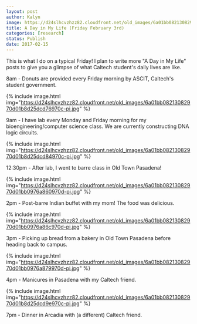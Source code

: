 ```yaml
---
layout: post
author: Kalyn
image: https://d24slhcvzhzz82.cloudfront.net/old_images/6a01bb08213082970d01b8d25dcd6e970c-pi.jpg
title: A Day in My Life (Friday February 3rd)
categories: [research]
status: Publish
date: 2017-02-15
---
```



This is what I do on a typical Friday! I plan to write more "A Day in My Life" posts to give you a glimpse of what Caltech student's daily lives are like.

<div class="photo-caption caption-xid-6a01bb08213082970d01b8d25dcd6e970c" id="caption-xid-6a01bb08213082970d01b8d25dcd6e970c">8am - Donuts are provided every Friday morning by ASCIT, Caltech's student government.


{% include image.html img="https://d24slhcvzhzz82.cloudfront.net/old_images/6a01bb08213082970d01b8d25dcd76970c-pi.jpg" %}<div class="photo-caption caption-xid-6a01bb08213082970d01b8d25dcd76970c" id="caption-xid-6a01bb08213082970d01b8d25dcd76970c">9am - I have lab every Monday and Friday morning for my bioengineering/computer science class. We are currently constructing DNA logic circuits.


{% include image.html img="https://d24slhcvzhzz82.cloudfront.net/old_images/6a01bb08213082970d01b8d25dcd84970c-pi.jpg" %}<div class="photo-caption caption-xid-6a01bb08213082970d01b8d25dcd84970c" id="caption-xid-6a01bb08213082970d01b8d25dcd84970c">12:30pm - After lab, I went to barre class in Old Town Pasadena!


{% include image.html img="https://d24slhcvzhzz82.cloudfront.net/old_images/6a01bb08213082970d01bb0976a860970d-pi.jpg" %}<div class="photo-caption caption-xid-6a01bb08213082970d01bb0976a860970d" id="caption-xid-6a01bb08213082970d01bb0976a860970d">2pm - Post-barre Indian buffet with my mom! The food was delicious.


{% include image.html img="https://d24slhcvzhzz82.cloudfront.net/old_images/6a01bb08213082970d01bb0976a86c970d-pi.jpg" %}<div class="photo-caption caption-xid-6a01bb08213082970d01bb0976a86c970d" id="caption-xid-6a01bb08213082970d01bb0976a86c970d">3pm - Picking up bread from a bakery in Old Town Pasadena before heading back to campus.


{% include image.html img="https://d24slhcvzhzz82.cloudfront.net/old_images/6a01bb08213082970d01bb0976a879970d-pi.jpg" %}<div class="photo-caption caption-xid-6a01bb08213082970d01bb0976a879970d" id="caption-xid-6a01bb08213082970d01bb0976a879970d">4pm - Manicures in Pasadena with my Caltech friend.


{% include image.html img="https://d24slhcvzhzz82.cloudfront.net/old_images/6a01bb08213082970d01b8d25dcd9e970c-pi.jpg" %}<div class="photo-caption caption-xid-6a01bb08213082970d01b8d25dcd9e970c" id="caption-xid-6a01bb08213082970d01b8d25dcd9e970c">7pm - Dinner in Arcadia with (a different) Caltech friend.

